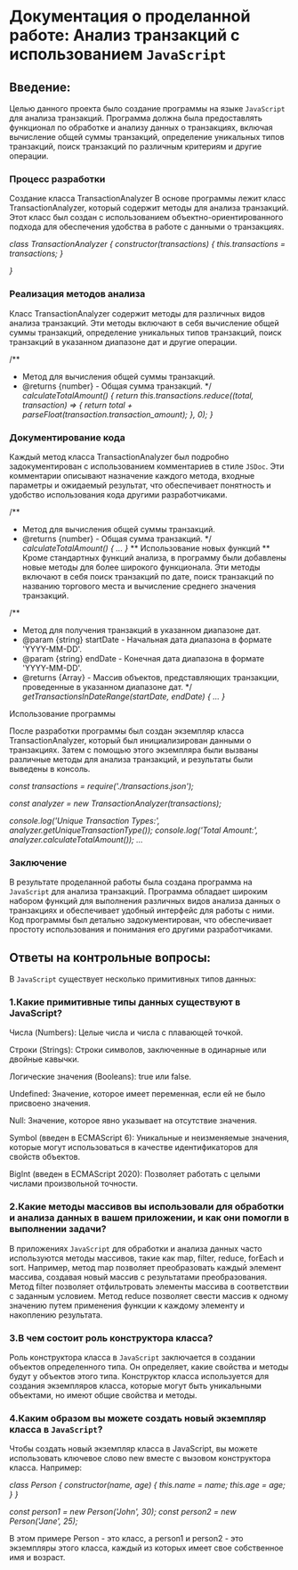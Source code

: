 # Документация о проделанной работе: Анализ транзакций с использованием `JavaScript`

## Введение:

Целью данного проекта было создание программы на языке `JavaScript` для анализа транзакций. Программа должна была предоставлять функционал по обработке и анализу данных о транзакциях, включая вычисление общей суммы транзакций, определение уникальных типов транзакций, поиск транзакций по различным критериям и другие операции.

### Процесс разработки
Создание класса TransactionAnalyzer
В основе программы лежит класс TransactionAnalyzer, который содержит методы для анализа транзакций. Этот класс был создан с использованием объектно-ориентированного подхода для обеспечения удобства в работе с данными о транзакциях.

_class TransactionAnalyzer {_
    _constructor(transactions) {_
        _this.transactions = transactions;_
    _}_

_}_

### Реализация методов анализа

Класс TransactionAnalyzer содержит методы для различных видов анализа транзакций. Эти методы включают в себя вычисление общей суммы транзакций, определение уникальных типов транзакций, поиск транзакций в указанном диапазоне дат и другие операции.

 /**
 * Метод для вычисления общей суммы транзакций.
 * @returns {number} - Общая сумма транзакций.
 */
_calculateTotalAmount() {_
    _return this.transactions.reduce((total, transaction) => {_
        _return total + parseFloat(transaction.transaction_amount);_
    _}, 0);_
   _}_

### Документирование кода
Каждый метод класса TransactionAnalyzer был подробно задокументирован с использованием комментариев в стиле `JSDoc`. Эти комментарии описывают назначение каждого метода, входные параметры и ожидаемый результат, что обеспечивает понятность и удобство использования кода другими разработчиками.

/**
 * Метод для вычисления общей суммы транзакций.
 * @returns {number} - Общая сумма транзакций.
 */
_calculateTotalAmount() {_
_..._
_}_
** Использование новых функций **
Кроме стандартных функций анализа, в программу были добавлены новые методы для более широкого функционала. Эти методы включают в себя поиск транзакций по дате, поиск транзакций по названию торгового места и вычисление среднего значения транзакций.

/**
 * Метод для получения транзакций в указанном диапазоне дат.
 * @param {string} startDate - Начальная дата диапазона в формате 'YYYY-MM-DD'.
 * @param {string} endDate - Конечная дата диапазона в формате 'YYYY-MM-DD'.
 * @returns {Array} - Массив объектов, представляющих транзакции, проведенные в указанном диапазоне дат.
 */
_getTransactionsInDateRange(startDate, endDate) {_
_..._
_}_

Использование программы

После разработки программы был создан экземпляр класса TransactionAnalyzer, который был инициализирован данными о транзакциях. Затем с помощью этого экземпляра были вызваны различные методы для анализа транзакций, и результаты были выведены в консоль.

_const transactions = require('./transactions.json');_

_const analyzer = new TransactionAnalyzer(transactions);_

_console.log('Unique Transaction Types:', analyzer.getUniqueTransactionType());_
_console.log('Total Amount:', analyzer.calculateTotalAmount());_
_..._

### Заключение

В результате проделанной работы была создана программа на `JavaScript` для анализа транзакций. Программа обладает широким набором функций для выполнения различных видов анализа данных о транзакциях и обеспечивает удобный интерфейс для работы с ними. Код программы был детально задокументирован, что обеспечивает простоту использования и понимания его другими разработчиками.

## Ответы на контрольные вопросы:


В `JavaScript` существует несколько примитивных типов данных:

### 1.Какие примитивные типы данных существуют в JavaScript?

Числа (Numbers): Целые числа и числа с плавающей точкой.

Строки (Strings): Строки символов, заключенные в одинарные или двойные кавычки.

Логические значения (Booleans): true или false.

Undefined: Значение, которое имеет переменная, если ей не было присвоено значения.

Null: Значение, которое явно указывает на отсутствие значения.

Symbol (введен в ECMAScript 6): Уникальные и неизменяемые значения, которые могут использоваться в качестве идентификаторов для свойств объектов.

BigInt (введен в ECMAScript 2020): Позволяет работать с целыми числами произвольной точности.

### 2.Какие методы массивов вы использовали для обработки и анализа данных в вашем приложении, и как они помогли в выполнении задачи?

В приложениях `JavaScript` для обработки и анализа данных часто используются методы массивов, такие как map, filter, reduce, forEach и sort. Например, метод map позволяет преобразовать каждый элемент массива, создавая новый массив с результатами преобразования. Метод filter позволяет отфильтровать элементы массива в соответствии с заданным условием. Метод reduce позволяет свести массив к одному значению путем применения функции к каждому элементу и накоплению результата.

### 3.В чем состоит роль конструктора класса?

Роль конструктора класса в `JavaScript` заключается в создании объектов определенного типа. Он определяет, какие свойства и методы будут у объектов этого типа. Конструктор класса используется для создания экземпляров класса, которые могут быть уникальными объектами, но имеют общие свойства и методы.

### 4.Каким образом вы можете создать новый экземпляр класса в `JavaScript`?

Чтобы создать новый экземпляр класса в JavaScript, вы можете использовать ключевое слово new вместе с вызовом конструктора класса. Например:

_class Person {_
  _constructor(name, age) {_
    _this.name = name;_
    _this.age = age;_
  _}_
_}_

_const person1 = new Person('John', 30);_
_const person2 = new Person('Jane', 25);_

В этом примере Person - это класс, а person1 и person2 - это экземпляры этого класса, каждый из которых имеет свое собственное имя и возраст.

